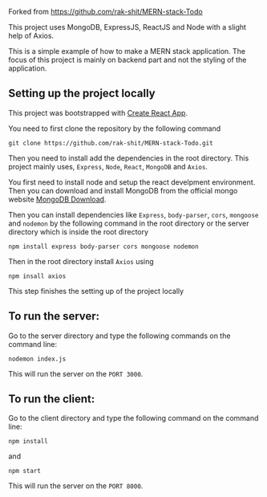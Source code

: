 Forked from https://github.com/rak-shit/MERN-stack-Todo

This project uses MongoDB, ExpressJS, ReactJS and Node with a slight help of Axios.

This is a simple example of how to make a MERN stack application. The focus of this project is mainly on backend part and not the styling of the application. 

## Setting up the project locally

This project was bootstrapped with [Create React App](https://github.com/facebook/create-react-app).

You need to first clone the repository by the following command 

`git clone https://github.com/rak-shit/MERN-stack-Todo.git`

Then you need to install add the dependencies in the root directory. This project mainly uses, `Express`, `Node`, `React`, `MongoDB` and `Axios`.

You first need to install node and setup the react develpment environment. Then you can download and install MongoDB from the official mongo website [MongoDB Download](https://www.mongodb.com/download-center/community). 

Then you can install dependencies like `Express`, `body-parser`, `cors`, `mongoose` and `nodemon` by the following command in the root directory or the server directory which is inside the root directory

`npm install express body-parser cors mongoose nodemon`

Then in the root directory install `Axios` using

`npm insall axios`

This step finishes the setting up of the project locally

## To run the server:

Go to the server directory and type the following commands on the command line:

`nodemon index.js`

This will run the server on the `PORT 3000`.

## To run the client:

Go to the client directory and type the following command on the command line:

`npm install`

and

`npm start`

This will run the server on the `PORT 8000`.

